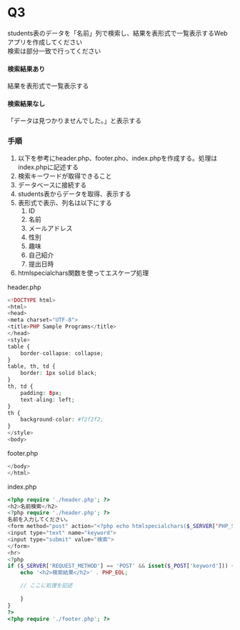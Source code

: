 # Q3
students表のデータを「名前」列で検索し、結果を表形式で一覧表示するWebアプリを作成してください  
検索は部分一致で行ってください

#### 検索結果あり
結果を表形式で一覧表示する

#### 検索結果なし
「データは見つかりませんでした。」と表示する

### 手順

1. 以下を参考にheader.php、footer.pho、index.phpを作成する。処理はindex.phpに記述する
2. 検索キーワードが取得できること
3. データベースに接続する
4. students表からデータを取得、表示する
5. 表形式で表示、列名は以下にする
   1. ID
   2. 名前
   3. メールアドレス
   4. 性別
   5. 趣味
   6. 自己紹介
   7. 提出日時
6. htmlspecialchars関数を使ってエスケープ処理

header.php
``` php
<!DOCTYPE html>
<html>
<head>
<meta charset="UTF-8">
<title>PHP Sample Programs</title>
</head>
<style>
table {
	border-collapse: collapse;
}
table, th, td {
	border: 1px solid black;
}
th, td {
	padding: 8px;
	text-aling: left;
}
th {
	background-color: #f2f2f2;
}
</style>
<body>
```

footer.php
``` php
</body>
</html>
```

index.php
``` php
<?php require './header.php'; ?>
<h2>名前検索</h2>
<?php require './header.php'; ?>
名前を入力してください。
<form method="post" action="<?php echo htmlspecialchars($_SERVER['PHP_SELF']); ?>">
<input type="text" name="keyword">
<input type="submit" value="検索">
</form>
<hr>
<?php
if ($_SERVER['REQUEST_METHOD'] == 'POST' && isset($_POST['keyword'])) {
    echo '<h2>検索結果</h2>' . PHP_EOL;

    // ここに処理を記述
    
    }
}
?>
<?php require './footer.php'; ?>
```
